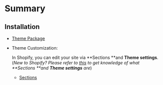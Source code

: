 # Summary

## Installation

* [Theme Package](README.md)
* Theme Customization:

    In Shopify, you can edit your site via **Sections **and **Theme settings**.
(_New to Shopify? Please refer to [this](https://help.shopify.com/en/manual/using-themes/change-the-layout/theme-settings/sections-and-settings) to get knowledge of what **Sections **and **Theme settings** are_)

    * [Sections](sections.md)

## 





